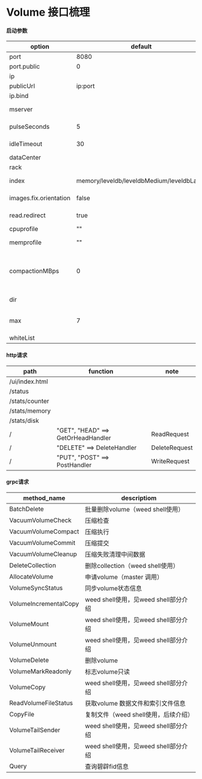 

# Volume 接口梳理

#### 启动参数

| option                 | default                                   | description                                                  |
| ---------------------- | ----------------------------------------- | ------------------------------------------------------------ |
| port                   | 8080                                      | http listen port                                             |
| port.public            | 0                                         | port opened to public                                        |
| ip                     |                                           | ip or server name                                            |
| publicUrl              | ip:port                                   |                                                              |
| ip.bind                |                                           | ip address to bind to                                        |
| mserver                |                                           | comma-separated master servers                               |
| pulseSeconds           | 5                                         | number of seconds between heartbeats                         |
| idleTimeout            | 30                                        | connection idle seconds                                      |
| dataCenter             |                                           |                                                              |
| rack                   |                                           |                                                              |
| index                  | memory/leveldb/leveldbMedium/leveldbLarge | memory~performance balance                                   |
| images.fix.orientation | false                                     | Adjust jpg orientation when uploading                        |
| read.redirect          | true                                      | Redirect moved or non-local volumes                          |
| cpuprofile             | ""                                        | cpu profile output file                                      |
| memprofile             | ""                                        | memory profile output file                                   |
| compactionMBps         | 0                                         | limit background compaction or copying speed in mega bytes per second |
| dir                    |                                           | directories to store data files. dir[,dir]...                |
| max                    | 7                                         | maximum numbers of volumes, count[,count]...                 |
| whiteList              |                                           | No limit if empty                                            |

#### http请求

| path           | function                           | note          |
| -------------- | ---------------------------------- | ------------- |
| /ui/index.html |                                    |               |
| /status        |                                    |               |
| /stats/counter |                                    |               |
| /stats/memory  |                                    |               |
| /stats/disk    |                                    |               |
| /              | "GET", "HEAD" ==> GetOrHeadHandler | ReadRequest   |
| /              | "DELETE" ==> DeleteHandler         | DeleteRequest |
| /              | "PUT", "POST" ==> PostHandler      | WriteRequest  |



#### grpc请求

| method_name           | descriptiom                          |
| --------------------- | ------------------------------------ |
| BatchDelete           | 批量删除volume（weed shell使用）     |
| VacuumVolumeCheck     | 压缩检查                             |
| VacuumVolumeCompact   | 压缩执行                             |
| VacuumVolumeCommit    | 压缩提交                             |
| VacuumVolumeCleanup   | 压缩失败清理中间数据                 |
| DeleteCollection      | 删除collection（weed shell使用）     |
| AllocateVolume        | 申请volume（master 调用）            |
| VolumeSyncStatus      | 同步volume状态信息                   |
| VolumeIncrementalCopy | weed shell使用，见weed shell部分介绍 |
| VolumeMount           | weed shell使用，见weed shell部分介绍 |
| VolumeUnmount         | weed shell使用，见weed shell部分介绍 |
| VolumeDelete          | 删除volume                           |
| VolumeMarkReadonly    | 标志volume只读                       |
| VolumeCopy            | weed shell使用，见weed shell部分介绍 |
| ReadVolumeFileStatus  | 获取volume 数据文件和索引文件信息    |
| CopyFile              | 复制文件（weed shell使用，后续介绍） |
| VolumeTailSender      | weed shell使用，见weed shell部分介绍 |
| VolumeTailReceiver    | weed shell使用，见weed shell部分介绍 |
| Query                 | 查询碧辟fid信息                      |


